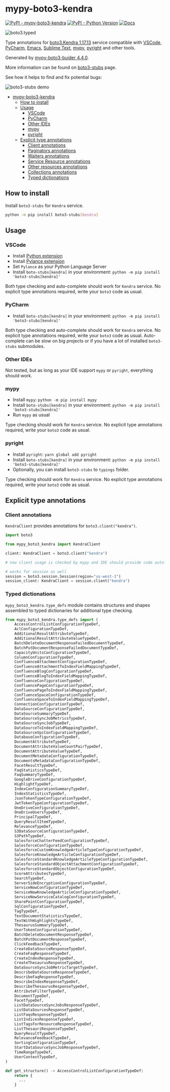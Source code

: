 # mypy-boto3-kendra

[![PyPI - mypy-boto3-kendra](https://img.shields.io/pypi/v/mypy-boto3-kendra.svg?color=blue)](https://pypi.org/project/mypy-boto3-kendra)
[![PyPI - Python Version](https://img.shields.io/pypi/pyversions/mypy-boto3-kendra.svg?color=blue)](https://pypi.org/project/mypy-boto3-kendra)
[![Docs](https://img.shields.io/readthedocs/mypy-boto3-builder.svg?color=blue)](https://mypy-boto3-builder.readthedocs.io/)

![boto3.typed](https://github.com/vemel/mypy_boto3_builder/raw/master/logo.png)

Type annotations for
[boto3.Kendra 1.17.13](https://boto3.amazonaws.com/v1/documentation/api/1.17.13/reference/services/kendra.html#Kendra) service
compatible with
[VSCode](https://code.visualstudio.com/),
[PyCharm](https://www.jetbrains.com/pycharm/),
[Emacs](https://www.gnu.org/software/emacs/),
[Sublime Text](https://www.sublimetext.com/),
[mypy](https://github.com/python/mypy),
[pyright](https://github.com/microsoft/pyright)
and other tools.

Generated by [mypy-boto3-buider 4.4.0](https://github.com/vemel/mypy_boto3_builder).

More information can be found on [boto3-stubs](https://pypi.org/project/boto3-stubs/) page.

See how it helps to find and fix potential bugs:

![boto3-stubs demo](https://github.com/vemel/mypy_boto3_builder/raw/master/demo.gif)

- [mypy-boto3-kendra](#mypy-boto3-kendra)
  - [How to install](#how-to-install)
  - [Usage](#usage)
    - [VSCode](#vscode)
    - [PyCharm](#pycharm)
    - [Other IDEs](#other-ides)
    - [mypy](#mypy)
    - [pyright](#pyright)
  - [Explicit type annotations](#explicit-type-annotations)
    - [Client annotations](#client-annotations)
    - [Paginators annotations](#paginators-annotations)
    - [Waiters annotations](#waiters-annotations)
    - [Service Resource annotations](#service-resource-annotations)
    - [Other resources annotations](#other-resources-annotations)
    - [Collections annotations](#collections-annotations)
    - [Typed dictionations](#typed-dictionations)

## How to install

Install `boto3-stubs` for `Kendra` service.

```bash
python -m pip install boto3-stubs[kendra]
```

## Usage

### VSCode

- Install [Python extension](https://marketplace.visualstudio.com/items?itemName=ms-python.python)
- Install [Pylance extension](https://marketplace.visualstudio.com/items?itemName=ms-python.vscode-pylance)
- Set `Pylance` as your Python Language Server
- Install `boto-stubs[kendra]` in your environment: `python -m pip install 'boto3-stubs[kendra]'`

Both type checking and auto-complete should work for `Kendra` service.
No explicit type annotations required, write your `boto3` code as usual.

### PyCharm

- Install `boto-stubs[kendra]` in your environment: `python -m pip install 'boto3-stubs[kendra]'`

Both type checking and auto-complete should work for `Kendra` service.
No explicit type annotations required, write your `boto3` code as usual.
Auto-complete can be slow on big projects or if you have a lot of installed `boto3-stubs` submodules.

### Other IDEs

Not tested, but as long as your IDE support `mypy` or `pyright`, everything should work.

### mypy

- Install `mypy`: `python -m pip install mypy`
- Install `boto-stubs[kendra]` in your environment: `python -m pip install 'boto3-stubs[kendra]'`
- Run `mypy` as usual

Type checking should work for `Kendra` service.
No explicit type annotations required, write your `boto3` code as usual.

### pyright

- Install `pyright`: `yarn global add pyright`
- Install `boto-stubs[kendra]` in your environment: `python -m pip install 'boto3-stubs[kendra]'`
- Optionally, you can install `boto3-stubs` to `typings` folder.

Type checking should work for `Kendra` service.
No explicit type annotations required, write your `boto3` code as usual.

## Explicit type annotations

### Client annotations

`KendraClient` provides annotations for `boto3.client("kendra")`.

```python
import boto3

from mypy_boto3_kendra import KendraClient

client: KendraClient = boto3.client("kendra")

# now client usage is checked by mypy and IDE should provide code auto-complete

# works for session as well
session = boto3.session.Session(region="us-west-1")
session_client: KendraClient = session.client("kendra")
```








### Typed dictionations

`mypy_boto3_kendra.type_defs` module contains structures and shapes assembled
to typed dictionaries for additional type checking.

```python
from mypy_boto3_kendra.type_defs import (
    AccessControlListConfigurationTypeDef,
    AclConfigurationTypeDef,
    AdditionalResultAttributeTypeDef,
    AdditionalResultAttributeValueTypeDef,
    BatchDeleteDocumentResponseFailedDocumentTypeDef,
    BatchPutDocumentResponseFailedDocumentTypeDef,
    CapacityUnitsConfigurationTypeDef,
    ColumnConfigurationTypeDef,
    ConfluenceAttachmentConfigurationTypeDef,
    ConfluenceAttachmentToIndexFieldMappingTypeDef,
    ConfluenceBlogConfigurationTypeDef,
    ConfluenceBlogToIndexFieldMappingTypeDef,
    ConfluenceConfigurationTypeDef,
    ConfluencePageConfigurationTypeDef,
    ConfluencePageToIndexFieldMappingTypeDef,
    ConfluenceSpaceConfigurationTypeDef,
    ConfluenceSpaceToIndexFieldMappingTypeDef,
    ConnectionConfigurationTypeDef,
    DataSourceConfigurationTypeDef,
    DataSourceSummaryTypeDef,
    DataSourceSyncJobMetricsTypeDef,
    DataSourceSyncJobTypeDef,
    DataSourceToIndexFieldMappingTypeDef,
    DataSourceVpcConfigurationTypeDef,
    DatabaseConfigurationTypeDef,
    DocumentAttributeTypeDef,
    DocumentAttributeValueCountPairTypeDef,
    DocumentAttributeValueTypeDef,
    DocumentMetadataConfigurationTypeDef,
    DocumentsMetadataConfigurationTypeDef,
    FacetResultTypeDef,
    FaqStatisticsTypeDef,
    FaqSummaryTypeDef,
    GoogleDriveConfigurationTypeDef,
    HighlightTypeDef,
    IndexConfigurationSummaryTypeDef,
    IndexStatisticsTypeDef,
    JsonTokenTypeConfigurationTypeDef,
    JwtTokenTypeConfigurationTypeDef,
    OneDriveConfigurationTypeDef,
    OneDriveUsersTypeDef,
    PrincipalTypeDef,
    QueryResultItemTypeDef,
    RelevanceTypeDef,
    S3DataSourceConfigurationTypeDef,
    S3PathTypeDef,
    SalesforceChatterFeedConfigurationTypeDef,
    SalesforceConfigurationTypeDef,
    SalesforceCustomKnowledgeArticleTypeConfigurationTypeDef,
    SalesforceKnowledgeArticleConfigurationTypeDef,
    SalesforceStandardKnowledgeArticleTypeConfigurationTypeDef,
    SalesforceStandardObjectAttachmentConfigurationTypeDef,
    SalesforceStandardObjectConfigurationTypeDef,
    ScoreAttributesTypeDef,
    SearchTypeDef,
    ServerSideEncryptionConfigurationTypeDef,
    ServiceNowConfigurationTypeDef,
    ServiceNowKnowledgeArticleConfigurationTypeDef,
    ServiceNowServiceCatalogConfigurationTypeDef,
    SharePointConfigurationTypeDef,
    SqlConfigurationTypeDef,
    TagTypeDef,
    TextDocumentStatisticsTypeDef,
    TextWithHighlightsTypeDef,
    ThesaurusSummaryTypeDef,
    UserTokenConfigurationTypeDef,
    BatchDeleteDocumentResponseTypeDef,
    BatchPutDocumentResponseTypeDef,
    ClickFeedbackTypeDef,
    CreateDataSourceResponseTypeDef,
    CreateFaqResponseTypeDef,
    CreateIndexResponseTypeDef,
    CreateThesaurusResponseTypeDef,
    DataSourceSyncJobMetricTargetTypeDef,
    DescribeDataSourceResponseTypeDef,
    DescribeFaqResponseTypeDef,
    DescribeIndexResponseTypeDef,
    DescribeThesaurusResponseTypeDef,
    AttributeFilterTypeDef,
    DocumentTypeDef,
    FacetTypeDef,
    ListDataSourceSyncJobsResponseTypeDef,
    ListDataSourcesResponseTypeDef,
    ListFaqsResponseTypeDef,
    ListIndicesResponseTypeDef,
    ListTagsForResourceResponseTypeDef,
    ListThesauriResponseTypeDef,
    QueryResultTypeDef,
    RelevanceFeedbackTypeDef,
    SortingConfigurationTypeDef,
    StartDataSourceSyncJobResponseTypeDef,
    TimeRangeTypeDef,
    UserContextTypeDef,
)

def get_structure() -> AccessControlListConfigurationTypeDef:
    return {
      ...
    }
```
